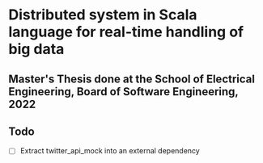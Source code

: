 # Distributed system in Scala language for real-time handling of big data

## Master's Thesis done at the School of Electrical Engineering, Board of Software Engineering, 2022

## Todo

- [ ] Extract twitter_api_mock into an external dependency
